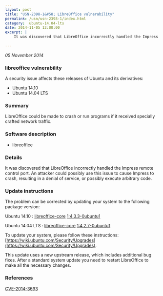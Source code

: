 ```yaml
---
layout: post
title: "USN-2398-1&#58; LibreOffice vulnerability"
permalink: /usn/usn-2398-1/index.html
category:  ubuntu-14.04-lts
date: 2014-11-05 12:00:00
excerpt: |
    It was discovered that LibreOffice incorrectly handled the Impress remote control port. An attacker could possibly use this issue to cause Impress to crash, resulting in a denial of service, or possibly execute arbitrary code. 
    
--- 
```

 
 

*05 November 2014*

### libreoffice vulnerability

A security issue affects these releases of Ubuntu and its derivatives:

* Ubuntu 14.10
* Ubuntu 14.04 LTS

### Summary

LibreOffice could be made to crash or run programs if it received specially crafted network traffic.

### Software description

* libreoffice 

### Details

It was discovered that LibreOffice incorrectly handled the Impress remote control port. An attacker could possibly use this issue to cause Impress to crash, resulting in a denial of service, or possibly execute arbitrary code. 

### Update instructions

The problem can be corrected by updating your system to the following package version:

Ubuntu 14.10
 : [libreoffice-core](https://launchpad.net/ubuntu/+source/libreoffice) <span> [1:4.3.3-0ubuntu1](https://launchpad.net/ubuntu/+source/libreoffice/1:4.3.3-0ubuntu1) </span> 

Ubuntu 14.04 LTS
 : [libreoffice-core](https://launchpad.net/ubuntu/+source/libreoffice) <span> [1:4.2.7-0ubuntu1](https://launchpad.net/ubuntu/+source/libreoffice/1:4.2.7-0ubuntu1) </span> 

To update your system, please follow these instructions: [https://wiki.ubuntu.com/Security/Upgrades](https://wiki.ubuntu.com/Security/Upgrades).

This update uses a new upstream release, which includes additional bug fixes. After a standard system update you need to restart LibreOffice to make all the necessary changes. 

### References

 
 [CVE-2014-3693](http://people.ubuntu.com/~ubuntu-security/cve/CVE-2014-3693)
 

